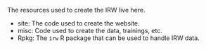 The resources used to create the IRW live here. 

- site: The code used to create the website.
- misc: Code used to create the data, trainings, etc.
- Rpkg: The `irw` R package that can be used to handle IRW data.
